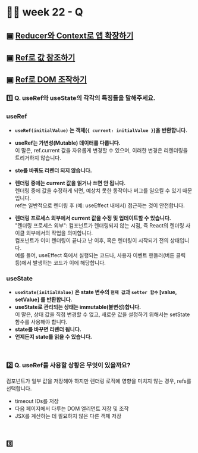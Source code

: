 # 👨‍🏫 week 22 - Q

## ▣ [Reducer와 Context로 앱 확장하기](https://ko.react.dev/learn/scaling-up-with-reducer-and-context)

## ▣ [Ref로 값 참조하기](https://ko.react.dev/learn/referencing-values-with-refs)

## ▣ [Ref로 DOM 조작하기](https://ko.react.dev/learn/manipulating-the-dom-with-refs)

### 1️⃣ Q. useRef와 useState의 각각의 특징들을 말해주세요.

### useRef

-   **`useRef(initialValue)` 는 객체(`{ current: initialValue }`)을 반환합니다.**

-   **useRef는 가변성(Mutable) 데이터를 다룹니다.**  
    이 말은, ref.current 값을 자유롭게 변경할 수 있으며, 이러한 변경은 리렌더링을 트리거하지 않습니다.
-   **ste를 바꿔도 리렌더 되지 않습니다.**

-   **렌더링 중에는 current 값을 읽거나 쓰면 안 됩니다.**  
    렌더링 중에 값을 수정하게 되면, 예상치 못한 동작이나 버그를 일으킬 수 있기 때문입니다.  
    ref는 일반적으로 렌더링 후 (예: useEffect 내에서) 접근하는 것이 안전합니다.

-   **렌더링 프로세스 외부에서 current 값을 수정 및 업데이트할 수 있습니다.**  
    "렌더링 프로세스 외부": 컴포넌트가 렌더링되지 않는 시점, 즉 React의 렌더링 사이클 외부에서의 작업을 의미합니다.  
    컴포넌트가 이미 렌더링이 끝나고 난 이후, 혹은 렌더링이 시작되기 전의 상태입니다.  
    예를 들어, useEffect 훅에서 실행되는 코드나, 사용자 이벤트 핸들러(버튼 클릭 등)에서 발생하는 코드가 이에 해당합니다.

### useState

-   **`useState(initialValue)` 은 state 변수의 `현재 값`과 `setter 함수` [value, setValue] 를 반환합니다.**
-   **useState로 관리되는 상태는 immutable(불변성)합니다.**  
    이 말은, 상태 값을 직접 변경할 수 없고, 새로운 값을 설정하기 위해서는 setState 함수를 사용해야 합니다.
-   **state를 바꾸면 리렌더 됩니다.**
-   **언제든지 state를 읽을 수 있습니다.**

<br/>

### 2️⃣ Q. useRef를 사용할 상황은 무엇이 있을까요?

컴포넌트가 일부 값을 저장해야 하지만 렌더링 로직에 영향을 미치지 않는 경우, refs를 선택합니다.

-   timeout IDs를 저장
-   다음 페이지에서 다루는 DOM 엘리먼트 저장 및 조작
-   JSX를 계산하는 데 필요하지 않은 다른 객체 저장

<br/>

### 3️⃣
